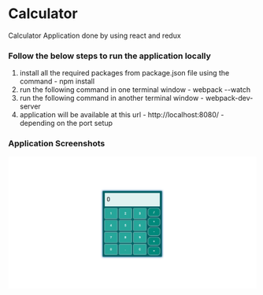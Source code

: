 # Calculator
Calculator Application done by using react and redux

### Follow the below steps to run the application locally

1. install all the required packages from package.json file using the command - npm install
2. run the following command in one terminal window - webpack --watch
3. run the following command in another terminal window - webpack-dev-server
4. application will be available at this url - http://localhost:8080/ - depending on the port setup

### Application Screenshots

![Initial Screen](https://github.com/sUndar-Balaji/Calculator/blob/master/app-screenshots/screenshot-no-operation.png)
